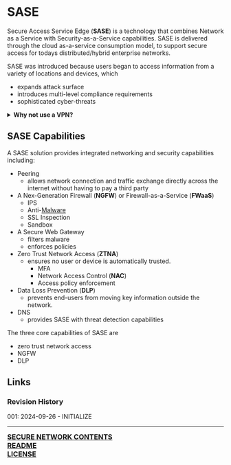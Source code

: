# SASE

Secure Access Service Edge (**SASE**) is a technology that combines Network as a Service with Security-as-a-Service capabilities. SASE is delivered through the cloud as-a-service consumption model, to support secure access for todays distributed/hybrid enterprise networks.

SASE was introduced because users began to access information from a variety of locations and devices, which
- expands attack surface
- introduces multi-level compliance requirements
- sophisticated cyber-threats


<details><summary><b>Why not use a VPN?</b></summary>VPNs are unable to support zero-trust access policy enforcement present at the corporate on premise network.</details>

## SASE Capabilities
A SASE solution provides integrated networking and security capabilities including:
- Peering
	- allows network connection and traffic exchange directly across the internet without having to pay a third party
- A Nex-Generation Firewall (**NGFW**) or Firewall-as-a-Service (**FWaaS**)
	- IPS
	- Anti-[Malware](https://notes.ryancranie.com/Notes/Introduction%20to%20the%20Threat%20Landscape/Malware)
	- SSL Inspection
	- Sandbox
- A Secure Web Gateway
	- filters malware
	- enforces policies
- Zero Trust Network Access (**ZTNA**)
	- ensures no user or device is automatically trusted.
		- MFA
		- Network Access Control (**NAC**)
		- Access policy enforcement
- Data Loss Prevention (**DLP**)
	- prevents end-users from moving key information outside the network.
- DNS
	- provides SASE with threat detection capabilities

The three core capabilities of SASE are 
- zero trust network access
- NGFW
- DLP
## Links
### Revision History
001: 2024-09-26 - INITIALIZE

---
<font size=3><b>[SECURE NETWORK CONTENTS](https://github.com/ryancranie/cybersecurity-osint/blob/main/Contents/-%20Secure%20Network%20Contents.md)<br>
[README](https://github.com/ryancranie/cybersecurity-osint/blob/main/README.md)<br>
[LICENSE](https://github.com/ryancranie/cybersecurity-osint/blob/main/LICENSE)</b></font>